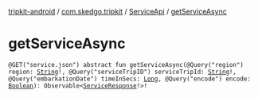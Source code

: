 [tripkit-android](../../index.md) / [com.skedgo.tripkit](../index.md) / [ServiceApi](index.md) / [getServiceAsync](./get-service-async.md)

# getServiceAsync

`@GET("service.json") abstract fun getServiceAsync(@Query("region") region: `[`String`](https://kotlinlang.org/api/latest/jvm/stdlib/kotlin/-string/index.html)`!, @Query("serviceTripID") serviceTripId: `[`String`](https://kotlinlang.org/api/latest/jvm/stdlib/kotlin/-string/index.html)`!, @Query("embarkationDate") timeInSecs: `[`Long`](https://kotlinlang.org/api/latest/jvm/stdlib/kotlin/-long/index.html)`, @Query("encode") encode: `[`Boolean`](https://kotlinlang.org/api/latest/jvm/stdlib/kotlin/-boolean/index.html)`): Observable<`[`ServiceResponse`](../-service-response/index.md)`!>!`